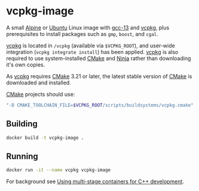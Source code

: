 # vcpkg-image

A small [Alpine] or [Ubuntu] Linux image with [gcc-13] and [vcpkg], plus prerequisites to install
packages such as `gmp`, `boost`, and `cgal`.

[vcpkg] is located in `/vcpkg` (available via `$VCPKG_ROOT`), and user-wide integration (`vcpkg integrate install`)
has been applied.
[vcpkg] is also required to use system-installed [CMake] and [Ninja] rather than downloading it's own copies.

As [vcpkg] requires [CMake] 3.21 or later, the latest stable version of [CMake] is downloaded and installed.

[CMake] projects should use:

```bash
"-D CMAKE_TOOLCHAIN_FILE=$VCPKG_ROOT/scripts/buildsystems/vcpkg.cmake"
```

## Building

```bash
docker build -t vcpkg-image .
```

## Running

```bash
docker run -it --name vcpkg vcpkg-image
```

For background see [Using multi-stage containers for C++ development][1].

[Alpine]:https://alpinelinux.org
[Ubuntu]:https://ubuntu.com
[gcc-13]:https://gcc.gnu.org/gcc-13/
[vcpkg]:https://vcpkg.readthedocs.io/en/latest/
[CMake]:https://cmake.org
[Ninja]:https://ninja-build.org
[1]:https://devblogs.microsoft.com/cppblog/using-multi-stage-containers-for-c-development/
